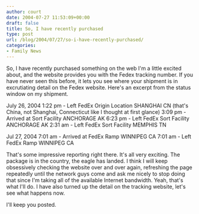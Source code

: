 ```yaml
---
author: court
date: 2004-07-27 11:53:09+00:00
draft: false
title: So, I have recently purchased
type: post
url: /blog/2004/07/27/so-i-have-recently-purchased/
categories:
- Family News
---
```


So, I have recently purchased something on the web I'm a little excited about, and the website provides you with the Fedex tracking number.  If you have never seen this before, it lets you see where your shipment is in excrutiating detail on the Fedex website.  Here's an excerpt from the status window on my shipment.

July 26, 2004
1:22 pm - Left FedEx Origin Location SHANGHAI CN (that's China, not Shanghai, Connecticut like I thought at first glance)
3:09 pm - Arrived at Sort Facility ANCHORAGE AK
6:23 pm - Left FedEx Sort Facility ANCHORAGE AK
2:31 am - Left FedEx Sort Facility MEMPHIS TN

Jul 27, 2004
7:01 am - Arrived at FedEx Ramp WINNIPEG CA
7:01 am - Left FedEx Ramp WINNIPEG CA

That's some impressive reporting right there.  It's all very exciting.  The package is in the country, the eagle has landed.  I think I will keep obsessively checking the website over and over again, refreshing the page repeatedly until the network guys come and ask me nicely to stop doing that since I'm taking all of the available Internet bandwidth.  Yeah, that's what I'll do.  I have also turned up the detail on the tracking website, let's see what happens now.

I'll keep you posted.
